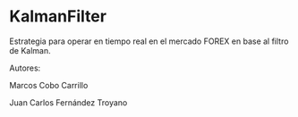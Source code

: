 # KalmanFilter
Estrategia para operar en tiempo real en el mercado FOREX en base al filtro de Kalman.

Autores:

Marcos Cobo Carrillo

Juan Carlos Fernández Troyano
